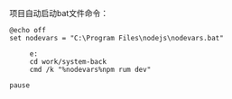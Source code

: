 项目自动启动bat文件命令：

    @echo off
    set nodevars = "C:\Program Files\nodejs\nodevars.bat"
    
	     e:
	     cd work/system-back
	     cmd /k "%nodevars%npm rum dev"
       
    pause
 
